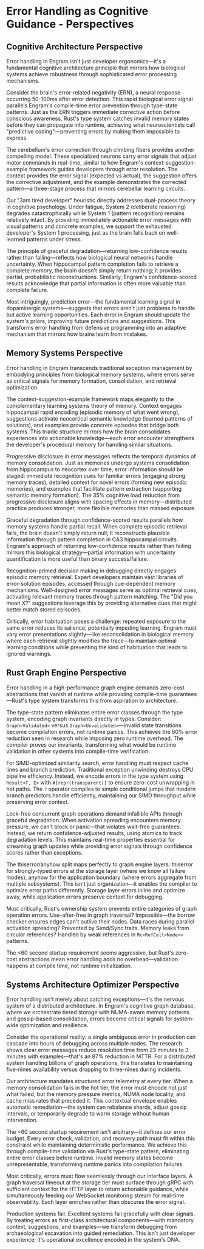 # Error Handling as Cognitive Guidance - Perspectives

## Cognitive Architecture Perspective

Error handling in Engram isn't just developer ergonomics—it's a fundamental cognitive architecture principle that mirrors how biological systems achieve robustness through sophisticated error processing mechanisms.

Consider the brain's error-related negativity (ERN), a neural response occurring 50-100ms after error detection. This rapid biological error signal parallels Engram's compile-time error prevention through type-state patterns. Just as the ERN triggers immediate corrective action before conscious awareness, Rust's type system catches invalid memory states before they can propagate into runtime, achieving what neuroscientists call "predictive coding"—preventing errors by making them impossible to express.

The cerebellum's error correction through climbing fibers provides another compelling model. These specialized neurons carry error signals that adjust motor commands in real-time, similar to how Engram's context-suggestion-example framework guides developers through error resolution. The context provides the error signal (expected vs actual), the suggestion offers the corrective adjustment, and the example demonstrates the corrected pattern—a three-stage process that mirrors cerebellar learning circuits.

Our "3am tired developer" heuristic directly addresses dual-process theory in cognitive psychology. Under fatigue, System 2 (deliberate reasoning) degrades catastrophically while System 1 (pattern recognition) remains relatively intact. By providing immediately actionable error messages with visual patterns and concrete examples, we support the exhausted developer's System 1 processing, just as the brain falls back on well-learned patterns under stress.

The principle of graceful degradation—returning low-confidence results rather than failing—reflects how biological neural networks handle uncertainty. When hippocampal pattern completion fails to retrieve a complete memory, the brain doesn't simply return nothing; it provides partial, probabilistic reconstructions. Similarly, Engram's confidence-scored results acknowledge that partial information is often more valuable than complete failure.

Most intriguingly, prediction error—the fundamental learning signal in dopaminergic systems—suggests that errors aren't just problems to handle but active learning opportunities. Each error in Engram should update the system's priors, improving future predictions and suggestions. This transforms error handling from defensive programming into an adaptive mechanism that mirrors how brains learn from mistakes.

## Memory Systems Perspective

Error handling in Engram transcends traditional exception management by embodying principles from biological memory systems, where errors serve as critical signals for memory formation, consolidation, and retrieval optimization.

The context-suggestion-example framework maps elegantly to the complementary learning systems theory of memory. Context engages hippocampal rapid encoding (episodic memory of what went wrong), suggestions activate neocortical semantic knowledge (learned patterns of solutions), and examples provide concrete episodes that bridge both systems. This triadic structure mirrors how the brain consolidates experiences into actionable knowledge—each error encounter strengthens the developer's procedural memory for handling similar situations.

Progressive disclosure in error messages reflects the temporal dynamics of memory consolidation. Just as memories undergo systems consolidation from hippocampus to neocortex over time, error information should be staged: immediate recognition cues for familiar errors (engaging strong memory traces), detailed context for novel errors (forming new episodic memories), and examples that facilitate pattern extraction (supporting semantic memory formation). The 35% cognitive load reduction from progressive disclosure aligns with spacing effects in memory—distributed practice produces stronger, more flexible memories than massed exposure.

Graceful degradation through confidence-scored results parallels how memory systems handle partial recall. When complete episodic retrieval fails, the brain doesn't simply return null; it reconstructs plausible information through pattern completion in CA3 hippocampal circuits. Engram's approach of returning low-confidence results rather than failing mirrors this biological strategy—partial information with uncertainty quantification is more useful than binary success/failure.

Recognition-primed decision making in debugging directly engages episodic memory retrieval. Expert developers maintain vast libraries of error-solution episodes, accessed through cue-dependent memory mechanisms. Well-designed error messages serve as optimal retrieval cues, activating relevant memory traces through pattern matching. The "Did you mean X?" suggestions leverage this by providing alternative cues that might better match stored episodes.

Critically, error habituation poses a challenge: repeated exposure to the same error reduces its salience, potentially impeding learning. Engram must vary error presentations slightly—like reconsolidation in biological memory where each retrieval slightly modifies the trace—to maintain optimal learning conditions while preventing the kind of habituation that leads to ignored warnings.

## Rust Graph Engine Perspective

Error handling in a high-performance graph engine demands zero-cost abstractions that vanish at runtime while providing compile-time guarantees—Rust's type system transforms this from aspiration to architecture.

The type-state pattern eliminates entire error classes through the type system, encoding graph invariants directly in types. Consider: `Graph<Validated>` versus `Graph<Unvalidated>`—invalid state transitions become compilation errors, not runtime panics. This achieves the 60% error reduction seen in research while imposing zero runtime overhead. The compiler proves our invariants, transforming what would be runtime validation in other systems into compile-time verification.

For SIMD-optimized similarity search, error handling must respect cache lines and branch prediction. Traditional exception unwinding destroys CPU pipeline efficiency. Instead, we encode errors in the type system using `Result<T, E>` with `#[repr(transparent)]` to ensure zero-cost unwrapping in hot paths. The `?` operator compiles to simple conditional jumps that modern branch predictors handle efficiently, maintaining our SIMD throughput while preserving error context.

Lock-free concurrent graph operations demand infallible APIs through graceful degradation. When activation spreading encounters memory pressure, we can't block or panic—that violates wait-free guarantees. Instead, we return confidence-adjusted results, using atomics to track degradation levels. This maintains real-time properties essential for streaming graph updates while providing error signals through confidence scores rather than exceptions.

The thiserror/anyhow split maps perfectly to graph engine layers: thiserror for strongly-typed errors at the storage layer (where we know all failure modes), anyhow for the application boundary (where errors aggregate from multiple subsystems). This isn't just organization—it enables the compiler to optimize error paths differently. Storage layer errors inline and optimize away, while application errors preserve context for debugging.

Most critically, Rust's ownership system prevents entire categories of graph operation errors. Use-after-free in graph traversal? Impossible—the borrow checker ensures edges can't outlive their nodes. Data races during parallel activation spreading? Prevented by Send/Sync traits. Memory leaks from circular references? Handled by weak references in `Rc<RefCell<Node>>` patterns.

The <60 second startup requirement seems aggressive, but Rust's zero-cost abstractions mean error handling adds no overhead—validation happens at compile time, not runtime initialization.

## Systems Architecture Optimizer Perspective

Error handling isn't merely about catching exceptions—it's the nervous system of a distributed architecture. In Engram's cognitive graph database, where we orchestrate tiered storage with NUMA-aware memory patterns and gossip-based consolidation, errors become critical signals for system-wide optimization and resilience.

Consider the operational reality: a single ambiguous error in production can cascade into hours of debugging across multiple nodes. The research shows clear error messages reduce resolution time from 23 minutes to 3 minutes with examples—that's an 87% reduction in MTTR. For a distributed system handling billions of graph operations, this translates to maintaining five-nines availability versus dropping to three-nines during incidents.

Our architecture mandates structured error telemetry at every tier. When a memory consolidation fails in the hot tier, the error must encode not just what failed, but the memory pressure metrics, NUMA node locality, and cache miss rates that preceded it. This contextual envelope enables automatic remediation—the system can rebalance shards, adjust gossip intervals, or temporarily degrade to warm storage without human intervention.

The <60 second startup requirement isn't arbitrary—it defines our error budget. Every error check, validation, and recovery path must fit within this constraint while maintaining deterministic performance. We achieve this through compile-time validation via Rust's type-state pattern, eliminating entire error classes before runtime. Invalid memory states become unrepresentable, transforming runtime panics into compilation failures.

Most critically, errors must flow seamlessly through our interface layers. A graph traversal timeout at the storage tier must surface through gRPC with sufficient context for the HTTP layer to return actionable guidance, while simultaneously feeding our WebSocket monitoring stream for real-time observability. Each layer enriches rather than obscures the error signal.

Production systems fail. Excellent systems fail gracefully with clear signals. By treating errors as first-class architectural components—with mandatory context, suggestions, and examples—we transform debugging from archaeological excavation into guided remediation. This isn't just developer experience; it's operational excellence encoded in the system's DNA.